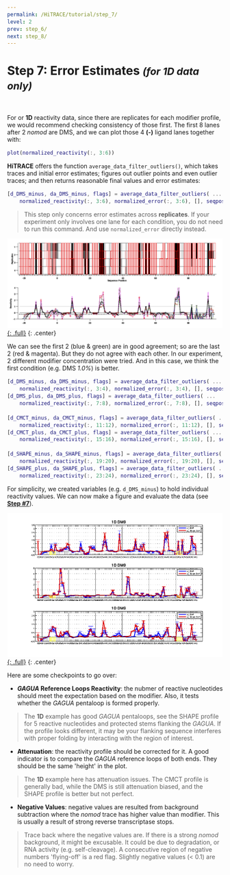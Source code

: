 ```yaml
---
permalink: /HiTRACE/tutorial/step_7/
level: 2
prev: step_6/
next: step_8/
---
```


# Step 7: Error Estimates _<small>(for 1D data only)</small>_

<br/>

For or **1D** reactivity data, since there are replicates for each modifier profile, we would recommend checking consistency of those first. The first 8 lanes after 2 _nomod_ are DMS, and we can plot those 4 **(-)** ligand lanes together with:

```matlab
plot(normalized_reactivity(:, 3:6))
```

**HiTRACE** offers the function `average_data_filter_outliers()`, which takes traces and initial error estimates; figures out outlier points and even outlier traces; and then returns reasonable final values and error estimates:

```matlab
[d_DMS_minus, da_DMS_minus, flags] = average_data_filter_outliers( ...
    normalized_reactivity(:, 3:6), normalized_error(:, 3:6), [], seqpos_out, sequence, offset); 
```

> This step only concerns error estimates across **replicates**. If your experiment only involves one lane for each condition, you do not need to run this command. And use `normalized_error` directly instead.

[![average_data_filter_outliers Figure](/hitrace/res/pfl_1D_fig_err.png "average_data_filter_outliers Figure"){: .full}](/hitrace/res/pfl_1D_fig_err.png)
{: .center}

We can see the first 2 (blue &amp; green) are in good agreement; so are the last 2 (red &amp; magenta). But they do not agree with each other. In our experiment, 2 different modifier concentration were tried. And in this case, we think the first condition (e.g. DMS _1.0%_) is better.

```matlab
[d_DMS_minus, da_DMS_minus, flags] = average_data_filter_outliers( ...
    normalized_reactivity(:, 3:4), normalized_error(:, 3:4), [], seqpos_out, sequence, offset); 
[d_DMS_plus, da_DMS_plus, flags] = average_data_filter_outliers( ...
    normalized_reactivity(:, 7:8), normalized_error(:, 7:8), [], seqpos_out, sequence, offset); 

[d_CMCT_minus, da_CMCT_minus, flags] = average_data_filter_outliers( ...
    normalized_reactivity(:, 11:12), normalized_error(:, 11:12), [], seqpos_out, sequence, offset); 
[d_CMCT_plus, da_CMCT_plus, flags] = average_data_filter_outliers( ...
    normalized_reactivity(:, 15:16), normalized_error(:, 15:16), [], seqpos_out, sequence, offset); 

[d_SHAPE_minus, da_SHAPE_minus, flags] = average_data_filter_outliers( ...
    normalized_reactivity(:, 19:20), normalized_error(:, 19:20), [], seqpos_out, sequence, offset); 
[d_SHAPE_plus, da_SHAPE_plus, flags] = average_data_filter_outliers( ...
    normalized_reactivity(:, 23:24), normalized_error(:, 23:24), [], seqpos_out, sequence, offset); 
```

For simplicity, we created variables (e.g. `d_DMS_minus`) to hold individual reactivity values. We can now make a figure and evaluate the data (see [**Step #7**](../step_7/)).

[![Data Visualization Figure](/hitrace/res/pfl_1D_vis_rx.png "[Data Visualization Figure"){: .full}](/hitrace/res/pfl_1D_vis_rx.png)
{: .center}

Here are some checkpoints to go over:

* **_GAGUA_ Reference Loops Reactivity**: the nubmer of reactive nucleotides should meet the expectation based on the modifier. Also, it tests whether the _GAGUA_ pentaloop is formed properly.

> The **1D** example has good _GAGUA_ pentaloops, see the SHAPE profile for 5 reactive nucleotides and protected stems flanking the _GAGUA_. If the profile looks different, it may be your flanking sequence interferes with proper folding by interacting with the region of interest.

* **Attenuation**: the reactivity profile should be corrected for it. A good indicator is to compare the _GAGUA_ reference loops of both ends. They should be the same 'height' in the plot.

> The **1D** example here has attenuation issues. The CMCT profile is generally bad, while the DMS is still attenuation biased, and the SHAPE profile is better but not perfect.

* **Negative Values**: negative values are resulted from background subtraction where the _nomod_ trace has higher value than modifier. This is usually a result of strong reverse transcriptase stops.

> Trace back where the negative values are. If there is a strong _nomod_ background, it might be excusable. It could be due to degradation, or RNA activity (e.g. self-cleavage). A consecutive region of negative numbers 'flying-off' is a red flag. Slightly negative values (< 0.1) are no need to worry.


